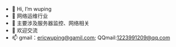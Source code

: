 - 👋 Hi, I’m wuping
- 👀 网络运维行业
- 🌱 主要涉及服务器监控、网络相关
- 💞️ 欢迎交流
- 📫 gmail：ericwuping@gamil.com;  QQmail:1223991209@qq.com

<!---
ericwuping/ericwuping is a ✨ special ✨ repository because its `README.md` (this file) appears on your GitHub profile.
You can click the Preview link to take a look at your changes.
--->
